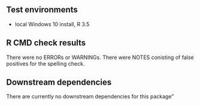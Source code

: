 ## Test environments
* local Windows 10 install, R 3.5

## R CMD check results
There were no ERRORs or WARNINGs.
There were NOTES conisting of false positives for the spelling check. 

## Downstream dependencies
There are currently no downstream dependencies for this package”